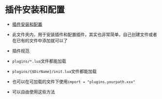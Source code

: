 # 插件安装和配置

<!--toc:start-->
- [插件安装和配置](#插件安装和配置)
<!--toc:end-->

- 此文件夹内，用于安装插件和配置插件，其实也非常简单，自己创建文件或者在已有的文件中添加就可以了

- 插件规范

- `plugins/*.lua`文件都能加载

- `plugins/{$DirName}/init.lua`文件都能加载

- 也可以在可加载的文件下使用`import = "plugins.yourpath.xxx"`

- 可以自由使用这些方法
